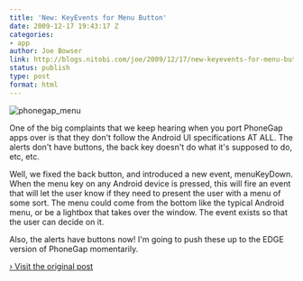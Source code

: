 ```yaml
---
title: 'New: KeyEvents for Menu Button'
date: 2009-12-17 19:43:17 Z
categories:
- app
author: Joe Bowser
link: http://blogs.nitobi.com/joe/2009/12/17/new-keyevents-for-menu-button/
status: publish
type: post
format: html
---
```


![phonegap_menu](http://blogs.nitobi.com/joe/wp-content/uploads/2009/12/phonegap_menu.png)

One of the big complaints that we keep hearing when you port PhoneGap apps over is that they don't follow the Android UI specifications AT ALL. The alerts don't have buttons, the back key doesn't do what it's supposed to do, etc, etc.

Well, we fixed the back button, and introduced a new event, menuKeyDown. When the menu key on any Android device is pressed, this will fire an event that will let the user know if they need to present the user with a menu of some sort. The menu could come from the bottom like the typical Android menu, or be a lightbox that takes over the window. The event exists so that the user can decide on it.

Also, the alerts have buttons now! I'm going to push these up to the EDGE version of PhoneGap momentarily.

[› Visit the original post](http://blogs.nitobi.com/joe/2009/12/17/new-keyevents-for-menu-button/)
